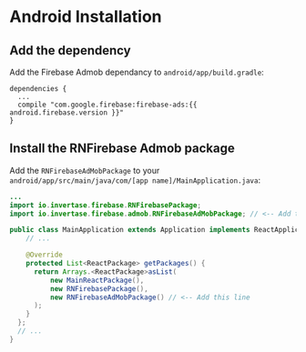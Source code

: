 # Android Installation

## Add the dependency

Add the Firebase Admob dependancy to `android/app/build.gradle`:

```
dependencies {
  ...
  compile "com.google.firebase:firebase-ads:{{ android.firebase.version }}"
}
```

## Install the RNFirebase Admob package

Add the `RNFirebaseAdMobPackage` to your `android/app/src/main/java/com/[app name]/MainApplication.java`:

```java
...
import io.invertase.firebase.RNFirebasePackage;
import io.invertase.firebase.admob.RNFirebaseAdMobPackage; // <-- Add this line

public class MainApplication extends Application implements ReactApplication {
    // ...

    @Override
    protected List<ReactPackage> getPackages() {
      return Arrays.<ReactPackage>asList(
          new MainReactPackage(),
          new RNFirebasePackage(),
          new RNFirebaseAdMobPackage() // <-- Add this line
      );
    }
  };
  // ...
}
```

